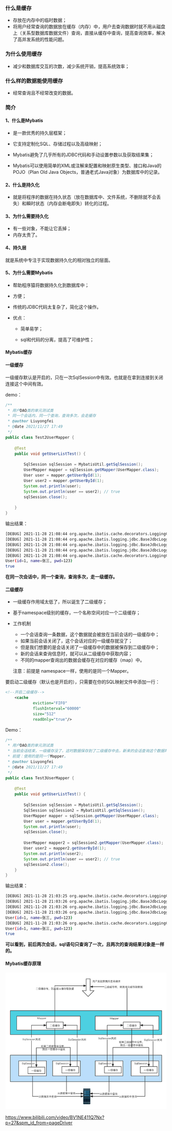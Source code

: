 ### 什么是缓存

- 存放在内存中的临时数据；
- 将用户经常查询的数据放在缓存（内存）中，用户去查询数据时就不用从磁盘上（关系型数据库数据文件）查询，直接从缓存中查询，提高查询效率，解决了高并发系统的性能问题。

### 为什么使用缓存

- 减少和数据库交互的次数，减少系统开销，提高系统效率；

### 什么样的数据能使用缓存

- 经常查询且不经常改变的数据。

### 简介

#### 1、什么是Mybatis

- 是一款优秀的持久层框架；

- 它支持定制化SQL、存储过程以及高级映射；

- Mybatis避免了几乎所有的JDBC代码和手动设置参数以及获取结果集；

- Mybatis可以使用简单的XML或注解来配置和映射原生类型、接口和Java的POJO（Plan Old Java Objects，普通老式Java对象）为数据库中的记录。

#### 2、什么是持久化

- 就是将程序的数据在持久状态（放在数据库中、文件系统，不删除就不会丢失）和瞬时状态（内存会断电即失）转化的过程。

#### 3、为什么需要持久化

- 有一些对象，不能让它丢掉；
- 内存太贵了。

#### 4、持久层

就是系统中专注于实现数据持久化的相对独立的层面。

#### 5、为什么需要Mybatis

- 帮助程序猿将数据持久化到数据库中；

- 方便；

- 传统的JDBC代码太复杂了，简化这个操作。

- 优点：

  -  简单易学；

  - sql和代码的分离，提高了可维护性；

    

#### Mybatis缓存

#### 一级缓存

一级缓存默认是开启的，只在一次SqlSession中有效。也就是在拿到连接到关闭连接这个中间有效。

demo：

```java
/**
 * 用户DAO类的单元测试类
 * 同一个会话内，同一个查询，查询多次，会走缓存
 * @author Liuyongfei
 * @date 2021/11/27 17:49
 */
public class Test2UserMapper {

    @Test
    public void getUserListTest() {

        SqlSession sqlSession = MybatisUtil.getSqlSession();
        UserMapper mapper = sqlSession.getMapper(UserMapper.class);
        User user = mapper.getUserById(1);
        User user2 = mapper.getUserById(1);
        System.out.println(user);
        System.out.println(user == user2); // true
        sqlSession.close();

    }
}
```

输出结果：

```bash
[DEBUG] 2021-11-28 21:08:44 org.apache.ibatis.cache.decorators.LoggingCache.getObject(LoggingCache.java:60): Cache Hit Ratio [com.fullstackboy.mybatis.dao.UserMapper]: 0.0
[DEBUG] 2021-11-28 21:08:44 org.apache.ibatis.logging.jdbc.BaseJdbcLogger.debug(BaseJdbcLogger.java:143): ==>  Preparing: select * from mybatis.user where id = ? 
[DEBUG] 2021-11-28 21:08:44 org.apache.ibatis.logging.jdbc.BaseJdbcLogger.debug(BaseJdbcLogger.java:143): ==> Parameters: 1(Integer)
[DEBUG] 2021-11-28 21:08:44 org.apache.ibatis.logging.jdbc.BaseJdbcLogger.debug(BaseJdbcLogger.java:143): <==      Total: 1
[DEBUG] 2021-11-28 21:08:44 org.apache.ibatis.cache.decorators.LoggingCache.getObject(LoggingCache.java:60): Cache Hit Ratio [com.fullstackboy.mybatis.dao.UserMapper]: 0.0
User(id=1, name=张三, pwd=123)
true
```

**在同一次会话中，同一个查询，查询多次，走一级缓存。**

#### 二级缓存

- 一级缓存作用域太低了，所以诞生了二级缓存；

- 基于namespace级别的缓存，一个名称空间对应一个二级缓存；

- 工作机制

  - 一个会话查询一条数据，这个数据就会被放在当前会话的一级缓存中；
  - 如果当前会话关闭了，这个会话对应的一级缓存就没了；
  - 但是我们想要的是会话关闭了一级缓存中的数据被保存到二级缓存中；
  - 新的会话来查询信息时，就可以从二级缓存中获取内容；
  - 不同的mapper查询出的数据会缓存在对应的缓存（map）中。

  注意：前提是 namespace一样，使用的是同一个Mapper。

要启动二级缓存（默认也是开启的），只需要在你的SQL映射文件中添加一行：

```xml
<!--开启二级缓存-->
    <cache
            eviction="FIFO"
            flushInterval="60000"
            size="512"
            readOnly="true"/>
```

Demo：

```java
/**
 * 用户DAO类的单元测试类
 * 当前会话结束，一级缓存没了，这时数据保存到了二级缓存中去，新来的会话查询这个数据时，从二级缓存里取。
 * 前提：使用的是同一个Mapper。
 * @author Liuyongfei
 * @date 2021/11/27 17:49
 */
public class Test3UserMapper {

    @Test
    public void getUserListTest() {

        SqlSession sqlSession = MybatisUtil.getSqlSession();
        SqlSession sqlSession2 = MybatisUtil.getSqlSession();
        UserMapper mapper = sqlSession.getMapper(UserMapper.class);
        User user = mapper.getUserById(1);
        System.out.println(user);
        sqlSession.close();

        UserMapper mapper2 = sqlSession2.getMapper(UserMapper.class);
        User user2 = mapper2.getUserById(1);
        System.out.println(user2);
        System.out.println(user == user2); // true
        sqlSession2.close();
    }
}
```



输出结果：

```bash
[DEBUG] 2021-11-28 21:03:25 org.apache.ibatis.cache.decorators.LoggingCache.getObject(LoggingCache.java:60): Cache Hit Ratio [com.fullstackboy.mybatis.dao.UserMapper]: 0.0
[DEBUG] 2021-11-28 21:03:26 org.apache.ibatis.logging.jdbc.BaseJdbcLogger.debug(BaseJdbcLogger.java:143): ==>  Preparing: select * from mybatis.user where id = ? 
[DEBUG] 2021-11-28 21:03:26 org.apache.ibatis.logging.jdbc.BaseJdbcLogger.debug(BaseJdbcLogger.java:143): ==> Parameters: 1(Integer)
[DEBUG] 2021-11-28 21:03:26 org.apache.ibatis.logging.jdbc.BaseJdbcLogger.debug(BaseJdbcLogger.java:143): <==      Total: 1
User(id=1, name=张三, pwd=123)
[DEBUG] 2021-11-28 21:03:26 org.apache.ibatis.cache.decorators.LoggingCache.getObject(LoggingCache.java:60): Cache Hit Ratio [com.fullstackboy.mybatis.dao.UserMapper]: 0.5
User(id=1, name=张三, pwd=123)
true
```

**可以看到，前后两次会话，sql语句只查询了一次，且两次的查询结果对象是一样的。**



#### Mybatis缓存原理

<img src="Mybatis简介.assets/Mybatis缓存原理.png" alt="Mybatis缓存原理" style="zoom:80%;" />

https://www.bilibili.com/video/BV1NE411Q7Nx?p=27&spm_id_from=pageDriver